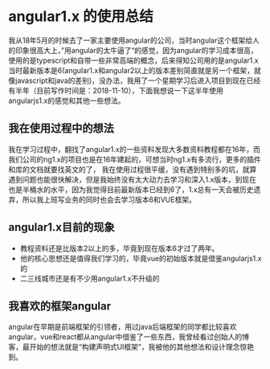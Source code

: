 # angular1.x 的使用总结

我从18年5月的时候去了一家主要使用angular的公司，当时angular这个框架给人的印象很高大上，”用angular的太牛逼了“的感觉，因为angular的学习成本很高，使用的是typescript和自带一些非常高端的概念，后来得知公司用的是angular1.x当时最新版本是6(angular1.x和angular2以上的版本差别简直就是另一个框架，就像javascript和java的差别)，没办法，我用了一个星期学习后进入项目到现在已经有半年（目前写作时间是：2018-11-10），下面我想说一下这半年使用angularjs1.x的感觉和其他一些想法。

## 我在使用过程中的想法

我在学习过程中，翻找了angular1.x的一些资料发现大多数资料教程都在16年，而我们公司的ng1.x的项目也是在16年建起的，可想当时ng1.x有多流行，更多的插件和库的文档就要找英文的了，
我在使用过程很平缓，没有遇到特别多的坑，就算遇到问题也能很快解决，但是我始终没有太大动力去学习和深入1.x版本，到现在也是半桶水的水平，因为我觉得目前最新版本已经到6了，1.x总有一天会被历史遗弃，所以我上班写业务的同时也会去学习版本6和VUE框架。

## angular1.x目前的现象
- 教程资料还是比版本2以上的多，毕竟到现在版本6才过了两年。
- 他的核心思想还是值得我们学习的，毕竟vue的初始版本就是借鉴angularjs1.x的
- 二三线城市还是有不少用angular1.x不升级的

## 我喜欢的框架angular
angular在早期是前端框架的引领者，用过java后端框架的同学都比较喜欢angular，vue和react都从angular中借鉴了一些东西，我曾经看过创始人的博客，最开始的想法就是“构建声明式UI框架”，我被他的其他想法和设计理念惊艳到。



